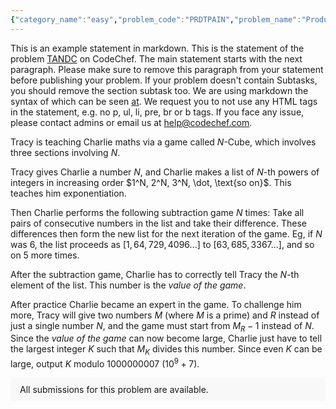 ```yaml
---
{"category_name":"easy","problem_code":"PRDTPAIN","problem_name":"Product Pain","problemComponents":{"constraints":"- $1 \\le T \\le 1000$\n- $3 \\le N \\le 3000$\n- $1 \\le A_1 \\le A_2 \\ldots \\le A_N \\le 10^6$.\n- Sum of $N$ over all test cases won\u0027t exceed $6000$.","constraintsState":true,"subtasks":"- 30 points : $1 \\leq R \\leq 10000$\n- 70 points : $1 \\leq R \\leq 10^9$\n","subtasksState":false,"inputFormat":"- The first line of input contains a single integer $T$ denoting the number of test cases. The description of $T$ test cases follows.\n- The first line of each test case contains an integer $N$.\n- The second line of each test case contains $N$ space-separated integers $A_1, A_2, \\dots, A_N$.\n","inputFormatState":true,"outputFormat":"For each test case, print a single line containing the sum of weights of all subarrays of $A$ of length at least $3$.","outputFormatState":true,"sampleTestCases":{"0":{"id":1,"input":"2\n4\n1 2 3 4\n5\n1 42 69 228 2021 ","output":"4\n1041808\n","explanation":"\u003Cb\u003E Explanation of the first test case of the sample: \u003C/b\u003E\n\nGiven array has $3$ subarrays of length at least $3$.\n\n\u003Cul\u003E\n\u003Cli\u003E $[1, 2, 3]$ has weight $1$, with $i = 1, j = 2, k = 3$: $(1-2)\\cdot(2-3) = 1$ \u003C/li\u003E\n\u003Cli\u003E $[2, 3, 4]$ has weight $1$, with $i = 3, j = 2, k = 1$: $(4-3)\\cdot(3-2) = 1$ \u003C/li\u003E\n\u003Cli\u003E $[1, 2, 3, 4]$ has weight $2$, with $i = 1, j = 2, k = 4$: $(1-2)\\cdot(2-4) = 2$, or with $i = 1, j = 3, k = 4$: $(1-3)\\cdot(3-4) = 2$ \u003C/li\u003E\n\u003C/ul\u003E","isDeleted":false}}},"video_editorial_url":"https://youtu.be/lrGhg8-ycPQ","languages_supported":{"0":"CPP14","1":"C","2":"JAVA","3":"PYTH 3.6","4":"CPP17","5":"PYTH","6":"PYP3","7":"CS2","8":"ADA","9":"PYPY","10":"TEXT","11":"PAS fpc","12":"NODEJS","13":"RUBY","14":"PHP","15":"GO","16":"HASK","17":"TCL","18":"PERL","19":"SCALA","20":"LUA","21":"kotlin","22":"BASH","23":"JS","24":"LISP sbcl","25":"rust","26":"PAS gpc","27":"BF","28":"CLOJ","29":"R","30":"D","31":"CAML","32":"FORT","33":"ASM","34":"swift","35":"FS","36":"WSPC","37":"LISP clisp","38":"SQL","39":"SCM guile","40":"PERL6","41":"ERL","42":"CLPS","43":"ICK","44":"NICE","45":"PRLG","46":"ICON","47":"COB","48":"SCM chicken","49":"PIKE","50":"SCM qobi","51":"ST","52":"SQLQ","53":"NEM"},"max_timelimit":1,"source_sizelimit":50000,"problem_author":"munch_01","problem_tester":"","date_added":"19-11-2021","tags":{"0":"am","1":"binary","2":"cook135","3":"easy","4":"munch_01","5":"snckpe21"},"problem_difficulty_level":"Easy","best_tag":"Binary Search","editorial_url":"https://discuss.codechef.com/problems/PRDTPAIN","time":{"view_start_date":1637519400,"submit_start_date":1637519400,"visible_start_date":1637519400,"end_date":1735669800},"is_direct_submittable":false,"problemDiscussURL":"https://discuss.codechef.com/search?q=PRDTPAIN","is_proctored":false,"visitedContests":{},"layout":"problem"}
---
```

This is an example statement in markdown. This is the statement of the problem [TANDC](https://codechef.com/problems/TANDC) on CodeChef. The main statement starts with the next paragraph. Please make sure to remove this paragraph from your statement before publishing your problem. If your problem doesn't contain Subtasks, you should remove the section subtask too. We are using markdown the syntax of which can be seen [at](https://github.com/showdownjs/showdown/wiki/Showdown's-Markdown-syntax). We request you to not use any HTML tags in the statement, e.g. no p, ul, li, pre, br or b tags. If you face any issue, please contact admins or email us at help@codechef.com.

Tracy is teaching Charlie maths via a game called $N$-Cube, which involves three sections involving $N$.

Tracy gives Charlie a number $N$, and Charlie makes a list of $N$-th powers of integers in increasing order $1^N, 2^N, 3^N, \dot, \text{so on}$. This teaches him exponentiation.

Then Charlie performs the following subtraction game $N$ times: Take all pairs of consecutive numbers in the list and take their difference. These differences then form the new list for the next iteration of the game. Eg, if $N$ was 6, the list proceeds as $[1, 64, 729, 4096 ... ]$ to $[63, 685, 3367 ...]$, and so on $5$ more times.

After the subtraction game, Charlie has to correctly tell Tracy the $N$-th element of the list. This number is the *value of the game*.

After practice Charlie became an expert in the game. To challenge him more, Tracy will give two numbers $M$ (where $M$ is a prime) and $R$ instead of just a single number $N$, and the game must start from $M_R - 1$ instead of $N$. Since the *value of the game* can now become large, Charlie just have to tell the largest integer $K$ such that $M_K$ divides this number. Since even $K$ can be large, output $K$ modulo 1000000007 ($10^9 + 7$).

<aside style='background: #f8f8f8;padding: 10px 15px;'><div>All submissions for this problem are available.</div></aside>